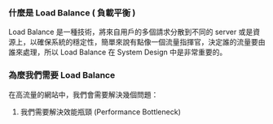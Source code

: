 ### 什麼是 Load Balance ( 負載平衡 )

Load Balance 是一種技術，將來自用戶的多個請求分散到不同的 server 或是資源上，以確保系統的穩定性，簡單來說有點像一個流量指揮官，決定誰的流量要由誰來處理，所以 Load Balance 在 System Design 中是非常重要的。

### 為麼我們需要 Load Balance

在高流量的網站中，我們會需要解決幾個問題：

1. 我們需要解決效能瓶頸 (Performance Bottleneck)